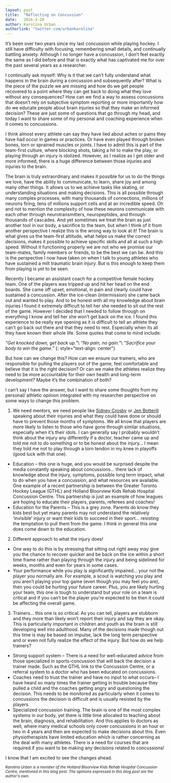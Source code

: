 ```yaml
---
layout: post
title:  "Reflecting on Concussion"
date:   2016-3-20
author: Karolina Urban
authorlink: "twitter.com/urbankarolina"
---
```



<p class="intro">It’s been over two years since my last concussion while playing hockey. I still have difficulty with focusing, remembering small details, and continually battling anxiety. Although I no longer have a concussion, I don’t feel exactly the same as I did before and that is exactly what has captivated me for over the past several years as a researcher.</p>


I continually ask myself:  Why is it that we can’t fully understand what happens in the brain during a concussion and subsequently after? What is the piece of the puzzle we are missing and how do we get people recovered to a point where they can get back to doing what they love without any consequences?  How can we find a way to assess concussions that doesn’t rely on subjective symptom reporting or more importantly how do we educate people about brain injuries so that they make an informed decision? These are just some of questions that go through my head, and today I want to share some of my personal and coaching experience when it comes to concussions.


I think almost every athlete can say they have lied about aches or pains they have had occur in games or practices. Or have even played through broken bones, torn or sprained muscles or joints.  I have to admit this is part of the team-first culture, where blocking shots, taking a hit to make the play, or playing through an injury is idolized. However, as I realize as I get older and more informed, there is a huge difference between those injuries and injuries to the brain.


The brain is truly extraordinary and makes it possible for us to do the things we love, have the ability to communicate, to learn, share joy and among many other things. It allows us to we achieve tasks like skating, or understanding situations and making decisions. This is all possible through many complex processes, with many thousands of connections, millions of neurons firing, tens of millions support cells and at an incredible speed. Oh and not to mention the complexity of how these neurons communicate with each other through neurotransmitters, neuropeptides, and through thousands of cascades. And yet sometimes we treat the brain as just another tool in our body, a sacrifice to the team, but when I think of it from another perspective I realize this is the wrong way to look at it! The brain is what gives us the team-first attitude, what helps us make the correct decisions, makes it possible to achieve specific skills and all at such a high speed. Without it functioning properly we are not who we promise our team-mates, family members or friends, to be the best we can be. And this is the perspective I now have taken on when I talk to young athletes who have sustained a milt traumatic brain injury. But is this enough to keep them from playing is yet to be seen.


Recently I became an assistant coach for a competitive female hockey team. One of the players was tripped up and hit her head on the end boards. She came off upset, emotional, in pain and clearly could have sustained a concussion. After the ice-clean (intermission) she came back out and wanted to play. And to be honest with all my knowledge about brain injuries I found it extremely difficult to tell her she needed to sit out the rest of the game. However I decided that I needed to follow through on everything I know and tell her she won’t get back on the ice. I found this experience to be really eye opening as it is difficult to tell an athlete they can’t go back out there and that they need to rest. Especially when its all they have known their whole life. Some quotes that come to mind include:

_“Get knocked down, get back up.”_\\
_“No pain, no gain.”_\\
_“Sacrifice your body to win the game.”_
{: style="text-align: center"}


But how can we change this? How can we ensure our trainers, who are responsible for pulling the players out of the game, feel comfortable and believe that it is the right decision? Or can we make the athletes realize they need to be more accountable for their own health and long-term development? Maybe it’s the combination of both?

I can’t say I have the answer, but I want to share some thoughts from my personal/ athletic opinion integrated with my researcher perspective on some ways to change this problem.

1. We need mentors, we need people like [Sidney Crosby](http://www.theglobeandmail.com/sports/hockey/crosby-discusses-lengthy-recovery-road-from-concussions-safety-of-the-game/article14118504/") or [Jen Botterill](http://www.cbc.ca/sports/hockey/alarmingly-high-concussion-rate-in-women-s-game-1.748095) speaking about their injuries and what they could have done or should have to prevent those months of symptoms. We all know that players are more likely to listen to those who have gone through similar situations, especially when it’s their idols. I can generally say I probably wouldn’t think about the injury any differently if a doctor, teacher came up and told me not to do something or to be honest about the injury… I mean they told me not to play through a torn tendon in my knee in playoffs (good luck with that one).
  * Education – this one is huge, and you would be surprised despite the media constantly speaking about concussions… there lack of knowledge about the injury, symptoms, possible long term impact, what to do when you have a concussion, and what resources are available. One example of a recent partnership is between the Greater Toronto Hockey League (GTHL) and Holland Bloorview Kids Rehab Hospital Concussion Centre.
This partnership is just an example of how leagues are hoping to educate their players, parents, referees and coaches!
  * Education for the Parents – This is a grey zone. Parents do know they kids best but yet many parents may not understand the relatively ‘invisible’ injury or want their kids to succeed in their sport… resisting the temptation to pull them from the game. I think in general this one does come down to the education.
2.	Different approach to what the injury does!
  * One way to do this is by stressing that sitting out right away may give you the chance to recover quicker and be back on the ice within a short time frame rather than playing through the injury and being sidelined for weeks, months and even for years in some cases.
  * Your performance while you play is significantly impaired… your not the player you normally are. For example, a scout is watching you play and you aren’t playing your top game (even though you may feel you are), then you could be hurting your future career. Plus, you are likely hurting your team, this one is tough to understand but your role on a team is critical and if you can’t be the player you’re expected to be then it could be affecting the overall game.
3.	Trainers… this one is so critical. As you can tell, players are stubborn and they more than likely won’t report their injury and say they are okay. This is particularly important in children and youth as the brain is still developing well into adulthood. Many of the decisions made though out this time is may be based on impulse, lack the long term perspective and or even not fully realize the effect of the injury. But how do we help trainers?
  * Strong support system – There is a need for well-educated advice from those specialized in sports-concussion that will back the decision a trainer made. Such as the GTHL link to the Concussion Centre, or a referral system to a doctor who has been educated on concussions.
  * Coaches need to trust the trainer and have no input to what occurs– I have heard so many times the trainer getting in trouble because they pulled a child and the coaches getting angry and questioning the decision. This needs to be monitored as particularly when it comes to concussions the decision is difficult and is usually resisted by the players.
  * Specialized concussion training. The brain is one of the most complex systems in our body, yet there is little time allocated to teaching about the brain, diagnosis, and rehabilitation. And this applies to doctors as well, where many medical schools only cover concussions in an hour or two in 4 years and then are expected to make decisions about this. Even physiotherapists have limited education which is rather concerning as the deal with many athletes. There is a need for courses that are required if you want to be making any decisions related to concussions!

I know that I am excited to see the changes ahead.

<small>_Karolina Urban is a member of the Holland Bloorview Kids Rehab Hospital Concussion Centre, mentioned in this blog post. The opinions expressed in this blog post are the author's own._</small>
